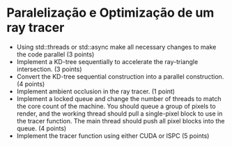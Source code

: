 # Paralelização e Optimização de um ray tracer

-    Using std::threads or std::async make all necessary changes to make the code parallel (3 points)
-    Implement a KD-tree sequentially to accelerate the ray-triangle intersection. (3 points)
-    Convert the KD-tree sequential construction into a parallel construction. (4 points)
-    Implement ambient occlusion in the ray tracer. (1 point)
-    Implement a locked queue and change the number of threads to match the core count of the machine. You should queue a group of pixels to render, and the working thread should pull a single-pixel block to use in the tracer function. The main thread should push all pixel blocks into the queue. (4 points)
-    Implement the tracer function using either CUDA or ISPC (5 points)
